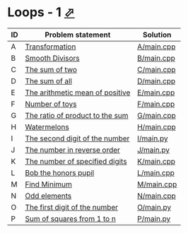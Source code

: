 # Loops - 1 [⬀](https://www.e-olymp.com/en/contests/9563)



| ID | Problem statement                                                                          | Solution                 |
|----|--------------------------------------------------------------------------------------------|--------------------------|
| A  | [Transformation](https://www.e-olymp.com/en/contests/9563/problems/83863)                  | [A/main.cpp](A/main.cpp) |
| B  | [Smooth Divisors](https://www.e-olymp.com/en/contests/9563/problems/83864)                 | [B/main.cpp](B/main.cpp) |
| C  | [The sum of two](https://www.e-olymp.com/en/contests/9563/problems/83865)                  | [C/main.cpp](C/main.cpp) |
| D  | [The sum of all](https://www.e-olymp.com/en/contests/9563/problems/83866)                  | [D/main.cpp](D/main.cpp) |
| E  | [The arithmetic mean of positive](https://www.e-olymp.com/en/contests/9563/problems/83867) | [E/main.cpp](E/main.cpp) |
| F  | [Number of toys](https://www.e-olymp.com/en/contests/9563/problems/83868)                  | [F/main.cpp](F/main.cpp) |
| G  | [The ratio of product to the sum](https://www.e-olymp.com/en/contests/9563/problems/83869) | [G/main.cpp](G/main.cpp) |
| H  | [Watermelons](https://www.e-olymp.com/en/contests/9563/problems/83870)                     | [H/main.cpp](H/main.cpp) |
| I  | [The second digit of the number](https://www.e-olymp.com/en/contests/9563/problems/83871)  | [I/main.py](I/main.py)   |
| J  | [The number in reverse order](https://www.e-olymp.com/en/contests/9563/problems/83872)     | [J/main.py](J/main.py)   |
| K  | [The number of specified digits](https://www.e-olymp.com/en/contests/9563/problems/83873)  | [K/main.cpp](K/main.cpp) |
| L  | [Bob the honors pupil](https://www.e-olymp.com/en/contests/9563/problems/83874)            | [L/main.cpp](L/main.cpp) |
| M  | [Find Minimum](https://www.e-olymp.com/en/contests/9563/problems/83875)                    | [M/main.cpp](M/main.cpp) |
| N  | [Odd elements](https://www.e-olymp.com/en/contests/9563/problems/83876)                    | [N/main.cpp](N/main.cpp) |
| O  | [The first digit of the number](https://www.e-olymp.com/en/contests/9563/problems/83877)   | [O/main.py](O/main.py)   |
| P  | [Sum of squares from 1 to n](https://www.e-olymp.com/en/contests/9563/problems/83878)      | [P/main.py](P/main.py)   |

